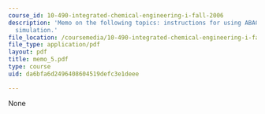 ```yaml
---
course_id: 10-490-integrated-chemical-engineering-i-fall-2006
description: 'Memo on the following topics: instructions for using ABACUSS II and
  simulation.'
file_location: /coursemedia/10-490-integrated-chemical-engineering-i-fall-2006/da6bfa6d2496408604519defc3e1deee_memo_5.pdf
file_type: application/pdf
layout: pdf
title: memo_5.pdf
type: course
uid: da6bfa6d2496408604519defc3e1deee

---
```

None